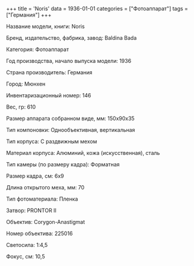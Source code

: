 +++
title = 'Noris'
data = 1936-01-01
categories = ["Фотоаппарат"]
tags = ["Германия"]
+++

Название модели, книги: Noris

Бренд, издательство, фабрика, завод: Baldina Bada

Категория: Фотоаппарат

Год производства, начало выпуска модели: 1936

Страна производитель: Германия

Город: Мюнхен

Инвентаризационный номер: 146

Вес, гр: 610

Размер аппарата  собранном виде, мм: 150х90х35

Тип компоновки: Однообъективная, вертикальная

Тип корпуса: С раздвижным мехом

Материал корпуса: Алюминий, кожа (искусственная), сталь

Тип камеры (по размеру кадра): Форматная

Размер кадра, см: 6х9

Длина открытого меха, мм: 70

Тип фотоматериала: Пленка

Затвор: PRONTOR II

Объектив: Corygon-Anastigmat

Номер объектива: 225016

Светосила: 1:4,5

Фокус, см: 10,5

